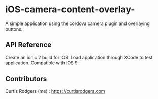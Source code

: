 # iOS-camera-content-overlay-
A simple application using the cordova camera plugin and overlaying buttons.

## API Reference


Create an ionic 2 build for iOS.  Load application through XCode to test application.  Compatible with iOS 9.

## Contributors


Curtis Rodgers (me) : https://curtisrodgers.com
